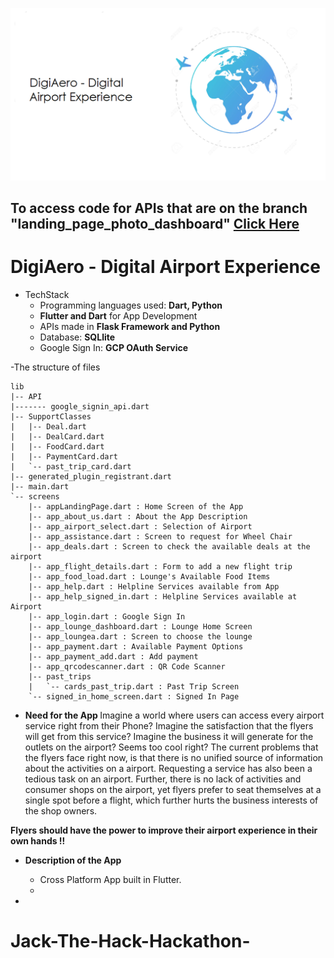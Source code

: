 

![img](banner.png)

## To access code for APIs that are on the branch "landing_page_photo_dashboard" [Click Here](https://github.com/bhatiagagan24/Jack-The-Hack-Hackathon-/tree/landing_page_photo_dashboard/landing_page_dashboard/back_end)

# DigiAero - Digital Airport Experience
- TechStack
    - Programming languages used: **Dart, Python**
    - **Flutter and Dart** for App Development
    - APIs made in **Flask Framework and Python**
    - Database: **SQLlite** 
    - Google Sign In: **GCP OAuth Service**

-The structure of files
```
lib
|-- API
|------- google_signin_api.dart
|-- SupportClasses
|   |-- Deal.dart
|   |-- DealCard.dart
|   |-- FoodCard.dart
|   |-- PaymentCard.dart
|   `-- past_trip_card.dart
|-- generated_plugin_registrant.dart
|-- main.dart
`-- screens
    |-- appLandingPage.dart : Home Screen of the App
    |-- app_about_us.dart : About the App Description
    |-- app_airport_select.dart : Selection of Airport 
    |-- app_assistance.dart : Screen to request for Wheel Chair
    |-- app_deals.dart : Screen to check the available deals at the airport
    |-- app_flight_details.dart : Form to add a new flight trip
    |-- app_food_load.dart : Lounge's Available Food Items
    |-- app_help.dart : Helpline Services available from App
    |-- app_help_signed_in.dart : Helpline Services available at Airport
    |-- app_login.dart : Google Sign In
    |-- app_lounge_dashboard.dart : Lounge Home Screen
    |-- app_loungea.dart : Screen to choose the lounge
    |-- app_payment.dart : Available Payment Options
    |-- app_payment_add.dart : Add payment
    |-- app_qrcodescanner.dart : QR Code Scanner 
    |-- past_trips 
    |   `-- cards_past_trip.dart : Past Trip Screen
    `-- signed_in_home_screen.dart : Signed In Page
```
- <strong> Need for the App </strong>
Imagine a world where users can access every airport service right from their Phone? Imagine the satisfaction that the flyers will get from this service? Imagine the business   it will generate for the outlets on the airport? Seems too cool right? The current problems that the flyers face right now, is that there is no unified source of information   about the activities on a airport. Requesting a service has also been a tedious task on an airport. Further, there is no lack of activities and consumer shops on the airport,  yet flyers prefer to seat themselves at a single spot before a flight, which further hurts the business interests of the shop owners.

<strong> Flyers should have the power to improve their airport experience in their own hands !! </strong>

- <strong> Description of the App </strong>
    - Cross Platform App built in Flutter.
    - 

- 



# Jack-The-Hack-Hackathon-
